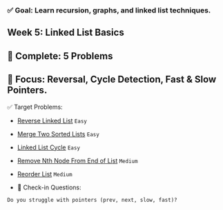 ### ✅ Goal: Learn recursion, graphs, and linked list techniques.

## Week 5: Linked List Basics
## 📌 Complete: 5 Problems

## 🔹 Focus: Reversal, Cycle Detection, Fast & Slow Pointers.

✅ Target Problems:

- [Reverse Linked List](https://leetcode.com/problems/reverse-linked-list/) `Easy`
- [Merge Two Sorted Lists](https://leetcode.com/problems/merge-two-sorted-lists/) `Easy`
- [Linked List Cycle](https://leetcode.com/problems/linked-list-cycle/) `Easy`
- [Remove Nth Node From End of List](https://leetcode.com/problems/remove-nth-node-from-end-of-list/) `Medium`
- [Reorder List](https://leetcode.com/problems/reorder-list/) `Medium`

- 📅 Check-in Questions:
```
Do you struggle with pointers (prev, next, slow, fast)?
```
